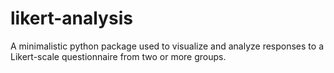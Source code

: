 # likert-analysis
A minimalistic python package used to visualize and analyze responses to a Likert-scale questionnaire from two or more groups.  
